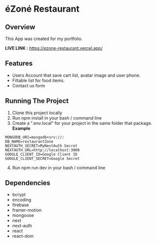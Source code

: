 # éZoné Restaurant
## Overview
This App was created for my portfolio.

**LIVE LINK :** https://ezone-restaurant.vercel.app/

## Features

* Users Account that save cart list, avatar image and user phone.
* Filtable list for food items.
* Contact us form

## Running The Project
1. Clone this project locally
2. Run npm install in your bash / command line
3. Create a ".env.local" for your project in the same folder that package.
**Example**
```
MONGODB_URI=mongodb+srv://:
DB_NAME=restaurantZone
NEXTAUTH_SECRET=MyNextAuth Secret
NEXTAUTH_URL=http://localhost:3000
GOOGLE_CLIENT_ID=Google Client ID
GOOGLE_CLIENT_SECRET=Google Secret

```

4. Run npm run dev in your bash / command line

## Dependencies
 * bcrypt
  * encoding
  *  firebase
  *  framer-motion
   * mongoose
   * next
  * next-auth
   * react
   * react-dom
